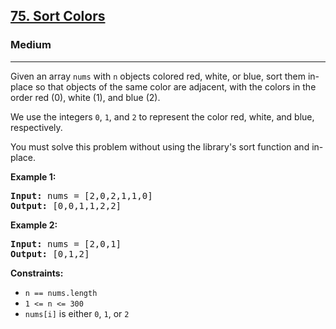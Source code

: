 ### <h2><a href="https://leetcode.com/problems/sort-colors/">75. Sort Colors</a></h2>  
<h3>Medium</h3>  
<hr>  
<div>  
<p>Given an array <code>nums</code> with <code>n</code> objects colored red, white, or blue, sort them in-place so that objects of the same color are adjacent, with the colors in the order red (0), white (1), and blue (2).</p>  

<p>We use the integers <code>0</code>, <code>1</code>, and <code>2</code> to represent the color red, white, and blue, respectively.</p>  

<p>You must solve this problem without using the library's sort function and in-place.</p>  

<p><strong>Example 1:</strong></p>  
<pre>
<strong>Input:</strong> nums = [2,0,2,1,1,0]  
<strong>Output:</strong> [0,0,1,1,2,2]
</pre>  

<p><strong>Example 2:</strong></p>  
<pre>
<strong>Input:</strong> nums = [2,0,1]  
<strong>Output:</strong> [0,1,2]
</pre>  

<p><strong>Constraints:</strong></p>  
<ul>  
  <li><code>n == nums.length</code></li>  
  <li><code>1 <= n <= 300</code></li>  
  <li><code>nums[i]</code> is either <code>0</code>, <code>1</code>, or <code>2</code></li>  
</ul>  
</div>
